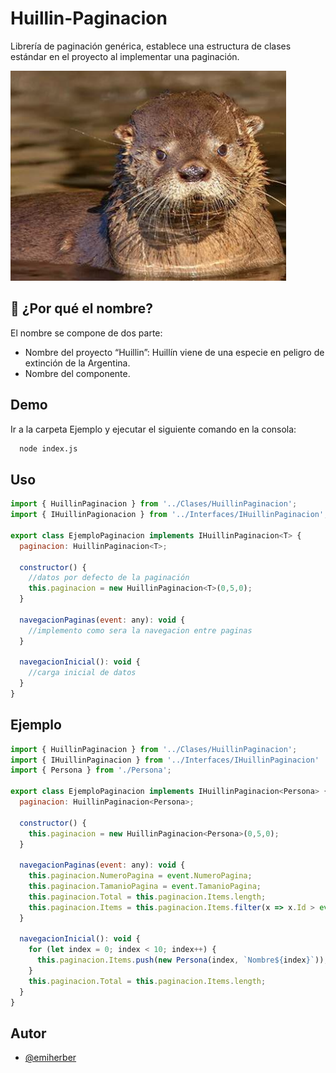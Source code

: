 # Huillin-Paginacion
Librería de paginación genérica, establece una estructura de clases estándar en el proyecto al implementar una paginación.

![Logo](logo.png)

## 🚀 ¿Por qué el nombre?
El nombre se compone de dos parte:
- Nombre del proyecto “Huillin”: Huillín viene de una especie en peligro de extinción de la Argentina.
- Nombre del componente.

## Demo

Ir a la carpeta Ejemplo y ejecutar el siguiente comando en la consola:

```bash
  node index.js
```
## Uso

```javascript
import { HuillinPaginacion } from '../Clases/HuillinPaginacion';
import { IHuillinPagionacion } from '../Interfaces/IHuillinPaginacion';

export class EjemploPaginacion implements IHuillinPaginacion<T> {
  paginacion: HuillinPaginacion<T>;
  
  constructor() {
    //datos por defecto de la paginación
    this.paginacion = new HuillinPaginacion<T>(0,5,0);
  }

  navegacionPaginas(event: any): void {
    //implemento como sera la navegacion entre paginas
  }
  
  navegacionInicial(): void {
    //carga inicial de datos
  }
}
```

## Ejemplo

```javascript
import { HuillinPaginacion } from '../Clases/HuillinPaginacion';
import { IHuillinPaginacion } from '../Interfaces/IHuillinPaginacion'
import { Persona } from './Persona';

export class EjemploPaginacion implements IHuillinPaginacion<Persona> {
  paginacion: HuillinPaginacion<Persona>;
  
  constructor() {
    this.paginacion = new HuillinPaginacion<Persona>(0,5,0);
  }

  navegacionPaginas(event: any): void {
    this.paginacion.NumeroPagina = event.NumeroPagina;
    this.paginacion.TamanioPagina = event.TamanioPagina;
    this.paginacion.Total = this.paginacion.Items.length;
    this.paginacion.Items = this.paginacion.Items.filter(x => x.Id > event.NumeroPagina);
  }
  
  navegacionInicial(): void {
    for (let index = 0; index < 10; index++) {
      this.paginacion.Items.push(new Persona(index, `Nombre${index}`));
    }
    this.paginacion.Total = this.paginacion.Items.length;
  }
}
```

## Autor

- [@emiherber](https://github.com/emiherber)